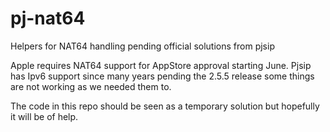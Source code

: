 # pj-nat64
Helpers for NAT64 handling pending official solutions from pjsip

Apple requires NAT64 support for AppStore approval starting June. Pjsip has Ipv6 support since many years pending the 2.5.5 release some things are not working as we needed them to.

The code in this repo should be seen as a temporary solution but hopefully it will be of help.
